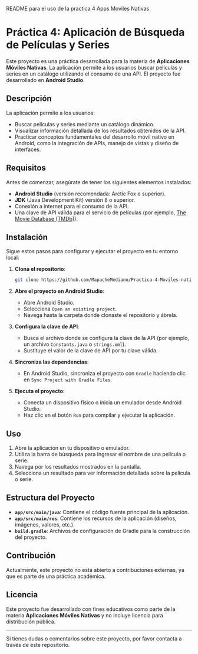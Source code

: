 README para el uso de la practica 4 Apps Moviles Nativas
# Práctica 4: Aplicación de Búsqueda de Películas y Series

Este proyecto es una práctica desarrollada para la materia de **Aplicaciones Móviles Nativas**. La aplicación permite a los usuarios buscar películas y series en un catálogo utilizando el consumo de una API. El proyecto fue desarrollado en **Android Studio**.

## Descripción
La aplicación permite a los usuarios:

- Buscar películas y series mediante un catálogo dinámico.
- Visualizar información detallada de los resultados obtenidos de la API.
- Practicar conceptos fundamentales del desarrollo móvil nativo en Android, como la integración de APIs, manejo de vistas y diseño de interfaces.

## Requisitos
Antes de comenzar, asegúrate de tener los siguientes elementos instalados:

- **Android Studio** (versión recomendada: Arctic Fox o superior).
- **JDK** (Java Development Kit) versión 8 o superior.
- Conexión a internet para el consumo de la API.
- Una clave de API válida para el servicio de películas (por ejemplo, [The Movie Database (TMDb)](https://www.themoviedb.org/documentation/api)).

## Instalación
Sigue estos pasos para configurar y ejecutar el proyecto en tu entorno local:

1. **Clona el repositorio**:
   ```bash
   git clone https://github.com/MapacheMediano/Practica-4-Moviles-nativas.git
   ```

2. **Abre el proyecto en Android Studio**:
   - Abre Android Studio.
   - Selecciona `Open an existing project`.
   - Navega hasta la carpeta donde clonaste el repositorio y ábrela.

3. **Configura la clave de API**:
   - Busca el archivo donde se configura la clave de la API (por ejemplo, un archivo `Constants.java` o `strings.xml`).
   - Sustituye el valor de la clave de API por tu clave válida.

4. **Sincroniza las dependencias**:
   - En Android Studio, sincroniza el proyecto con `Gradle` haciendo clic en `Sync Project with Gradle Files`.

5. **Ejecuta el proyecto**:
   - Conecta un dispositivo físico o inicia un emulador desde Android Studio.
   - Haz clic en el botón `Run` para compilar y ejecutar la aplicación.

## Uso
1. Abre la aplicación en tu dispositivo o emulador.
2. Utiliza la barra de búsqueda para ingresar el nombre de una película o serie.
3. Navega por los resultados mostrados en la pantalla.
4. Selecciona un resultado para ver información detallada sobre la película o serie.

## Estructura del Proyecto
- **`app/src/main/java`**: Contiene el código fuente principal de la aplicación.
- **`app/src/main/res`**: Contiene los recursos de la aplicación (diseños, imágenes, valores, etc.).
- **`build.gradle`**: Archivos de configuración de Gradle para la construcción del proyecto.

## Contribución
Actualmente, este proyecto no está abierto a contribuciones externas, ya que es parte de una práctica académica.

## Licencia
Este proyecto fue desarrollado con fines educativos como parte de la materia **Aplicaciones Móviles Nativas** y no incluye licencia para distribución pública.

---

Si tienes dudas o comentarios sobre este proyecto, por favor contacta a través de este repositorio.
